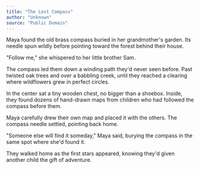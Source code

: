 ```yaml
---
title: "The Lost Compass"
author: "Unknown"
source: "Public Domain"
---
```


Maya found the old brass compass buried in her grandmother's garden. Its needle spun wildly before pointing toward the forest behind their house.

"Follow me," she whispered to her little brother Sam.

The compass led them down a winding path they'd never seen before. Past twisted oak trees and over a babbling creek, until they reached a clearing where wildflowers grew in perfect circles.

In the center sat a tiny wooden chest, no bigger than a shoebox. Inside, they found dozens of hand-drawn maps from children who had followed the compass before them.

Maya carefully drew their own map and placed it with the others. The compass needle settled, pointing back home.

"Someone else will find it someday," Maya said, burying the compass in the same spot where she'd found it.

They walked home as the first stars appeared, knowing they'd given another child the gift of adventure.